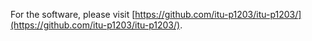 For the software, please visit [https://github.com/itu-p1203/itu-p1203/](https://github.com/itu-p1203/itu-p1203/).